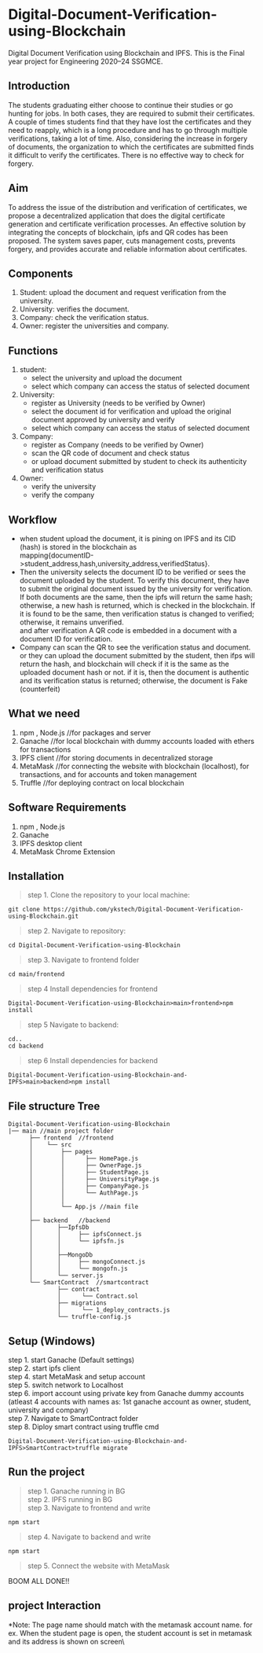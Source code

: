 # Digital-Document-Verification-using-Blockchain
Digital Document Verification using Blockchain and IPFS. This is the Final year project for Engineering 2020–24 SSGMCE.
## Introduction
The students graduating either choose to continue their studies or go hunting for jobs. In both cases, they are required to submit their certificates. A couple of times students find that they have lost the certificates and they need to reapply, which is a long procedure and has to go through multiple verifications, taking a lot of time. Also, considering the increase in forgery of documents, the organization to which the certificates are submitted finds it difficult to verify the certificates. There is no effective way to check for forgery.
## Aim
To address the issue of the distribution and verification of certificates, we propose a decentralized application that does the digital certificate generation and certificate verification processes. An effective solution by integrating the concepts of blockchain, ipfs and QR codes has been proposed. The system saves paper, cuts management costs, prevents forgery, and provides accurate and reliable information about certificates.
## Components
1. Student: upload the document and request verification from the university.
2. University: verifies the document.
3. Company: check the verification status.
4. Owner: register the universities and company.
## Functions
1. student:
   - select the university and upload the document
   - select which company can access the status of selected document
2. University:
   - register as University (needs to be verified by Owner)
   - select the document id for verification and upload the original document approved by university and verify
   - select which company can access the status of selected document
3. Company:
   - register as Company (needs to be verified by Owner)
   - scan the QR code of document and check status
   - or upload document submitted by student to check its authenticity and verification status
4. Owner:
   - verify the university
   - verify the company
## Workflow
- when student upload the document, it is pining on IPFS and its CID (hash) is stored in the blockchain as <br> mapping{documentID->student_address,hash,university_address,verifiedStatus}.
- Then the university selects the document ID to be verified or sees the document uploaded by the student. To verify this document, they have to submit the original document issued by the university for verification. If both documents are the same, then the ipfs will return the same hash; otherwise, a new hash is returned, which is checked in the blockchain. If it is found to be the same, then verification status is changed to verified; otherwise, it remains unverified. \
and after verification A QR code is embedded in a document with a document ID for verification.
- Company can scan the QR to see the verification status and document. \
or they can upload the document submitted by the student, then ifps will return the hash, and blockchain will check if it is the same as the uploaded document hash or not. if it is, then the document is authentic and its verification status is returned; otherwise, the document is Fake (counterfeit)
## What we need 
1) npm , Node.js //for packages and server
2) Ganache //for local blockchain with dummy accounts loaded with ethers for transactions
3) IPFS client //for storing documents in decentralized storage
4) MetaMask //for connecting the website with blockchain (localhost), for transactions, and for accounts and token management
5) Truffle //for deploying contract on local blockchain
## Software Requirements
1) npm , Node.js
2) Ganache
3) IPFS desktop client
4) MetaMask Chrome Extension 
## Installation
> step 1. Clone the repository to your local machine:
```
git clone https://github.com/ykstech/Digital-Document-Verification-using-Blockchain.git
```
>step 2. Navigate to repository:
```
cd Digital-Document-Verification-using-Blockchain
```
>step 3. Navigate to frontend folder
```
cd main/frontend
```
>step 4 Install dependencies for frontend
```
Digital-Document-Verification-using-Blockchain>main>frontend>npm install
```
>step 5 Navigate to backend:
```
cd..
cd backend
```
>step 6 Install dependencies for backend
```
Digital-Document-Verification-using-Blockchain-and-IPFS>main>backend>npm install
```

## File structure Tree
```
Digital-Document-Verification-using-Blockchain
|── main //main project folder
      ├── frontend  //frontend
      │    └── src
      │        ├── pages
      │        │      ├── HomePage.js  
      │        │      ├── OwnerPage.js  
      │        │      ├── StudentPage.js
      │        │      ├── UniversityPage.js
      │        │      ├── CompanyPage.js
      │        │      └── AuthPage.js 
      │        │           
      │        └── App.js //main file
      │          
      ├── backend   //backend
      │       ├──IpfsDb
      │       │     ├── ipfsConnect.js
      │       │     └── ipfsfn.js
      │       │
      │       ├──MongoDb
      │       │     ├── mongoConnect.js
      │       │     └── mongofn.js
      │       └── server.js 
      └── SmartContract  //smartcontract
              ├── contract
              │      └── Contract.sol
              ├── migrations
              │      └── 1_deploy_contracts.js
              └── truffle-config.js

```
## Setup (Windows)
step 1. start Ganache (Default settings) \
step 2. start ipfs client               \
step 4. start MetaMask and setup account \
step 5. switch network to Localhost \
step 6. import account using private key from Ganache dummy accounts (atleast 4 accounts with names as: 1st ganache account as owner, student, university and company) \
step 7. Navigate to SmartContract folder \
step 8. Diploy smart contract using truffle cmd 
```
Digital-Document-Verification-using-Blockchain-and-IPFS>SmartContract>truffle migrate
```
## Run the project
>step 1. Ganache running in BG \
>step 2. IPFS running in BG \
>step 3. Navigate to frontend and write 
```
npm start
```
>step 4. Navigate to backend and write 
```
npm start
```
>step 5. Connect the website with MetaMask 

BOOM ALL DONE!!
## project Interaction
*Note: The page name should match with the metamask account name.
for ex. When the student page is open, the student account is set in metamask and its address is shown on screen\

      


